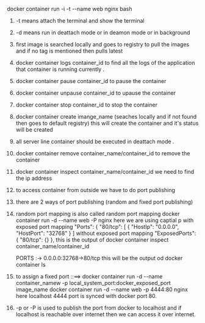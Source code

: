 docker container run -i -t --name web nginx bash 
1. -t means attach the terminal and show the terminal 
2. -d means run in deattach mode or in deamon mode or in background 
3. first image is searched locally and goes to registry to pull the images and if no tag is mentioned then pulls latest
4. docker container logs container_id to find all the logs of the application that container is running currently .
5. docker container pause container_id to pause the container 
6. docker container unpause container_id to upause the container 
7. docker container stop container_id to stop the container 
8. docker container create imange_name (seaches locally and if not found then goes to default registry)
   this will create the container and it's status will be created 
9. all server line container should be executed in deattach mode .
10. docker container remove container_name/container_id to remove the container 
11. docker container inspect container_name/container_id we need to find the ip address
11. to access container from outside we have to do port publishing
12. there are 2 ways of port publishing (random and fixed port publishing)
13. random port mapping is also called random port mapping 
   docker container run -d --name web -P nginx
   here we are using captial p 
   with exposed port mapping 
     "Ports": {
                "80/tcp": [
                    {
                        "HostIp": "0.0.0.0",
                        "HostPort": "32768"
                    }
                ]
	without exposed port mapping 
	     "ExposedPorts": {
                "80/tcp": {}
            },
	this is the output of docker container inspect container_name/container_id 
	
	PORTS :-> 0.0.0.0:32768->80/tcp this will be the output od docker container ls 
14. to assign a fixed port ::==> docker container run -d --name container_namew -p local_system_port:docker_exposed_port image_name
                                 docker container run -d --name web -p 4444:80 nginx
								 here localhost 4444 port is synced with docker port 80.
							
15. -p  or -P is used to publish the port from docker to localhost and if localhost is reachable over internet then we can access it over internet.
